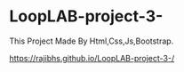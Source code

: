 # LoopLAB-project-3-
This Project Made By Html,Css,Js,Bootstrap.

 https://rajibhs.github.io/LoopLAB-project-3-/
